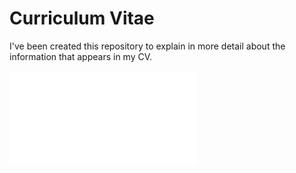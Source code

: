 # Curriculum Vitae

I've been created this repository to explain in more detail about the 
information that appears in my CV.

![alt text](/home/erik/Repositories/curriculum/CV_Erik_Medina.pdf) 

